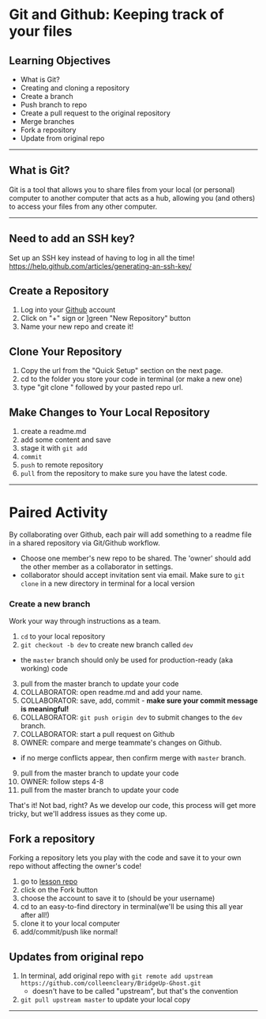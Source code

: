 # Git and Github: Keeping track of your files

## Learning Objectives

- What is Git?
- Creating and cloning a repository
- Create a branch
- Push branch to repo
- Create a pull request to the original repository
- Merge branches
- Fork a repository
- Update from original repo


<hr>

## What is Git?

Git is a tool that allows you to share files from your local (or personal) computer to another computer that acts as a hub, allowing you (and others) to access your files from any other computer.

<hr>

## Need to add an SSH key?
Set up an SSH key instead of having to log in all the time!
 https://help.github.com/articles/generating-an-ssh-key/

## Create a Repository

 1. Log into your [Github](https://github.com/) account
 2. Click on "+" sign or ]green "New Repository" button
 3. Name your new repo and create it!

## Clone Your Repository

 1. Copy the url from the "Quick Setup" section on the next page.
 2. cd to the folder you store your code in terminal (or make a new one)
 3. type "git clone " followed by your pasted repo url.

## Make Changes to Your Local Repository
 1. create a readme.md
 2. add some content and save
 3. stage it with `git add`
 4. `commit`
 5. `push` to remote repository
 6. `pull` from the repository to make sure you have the latest code.

 <hr>

# Paired Activity

By collaborating over Github, each pair will add something to a readme file in a shared repository via Git/Github workflow.

- Choose one member's new repo to be shared. The 'owner' should add the other member as a collaborator in settings.
- collaborator should accept invitation sent via email. Make sure to `git clone` in a new directory in terminal for a local version

### Create a new branch

Work your way through instructions as a team.

1. `cd` to your local repository
2. `git checkout -b dev` to create new branch called `dev`
  - the `master` branch should only be used for production-ready (aka working) code
3. pull from the master branch to update your code
4. COLLABORATOR: open readme.md and add your name.
5. COLLABORATOR: save, add, commit - **make sure your commit message is meaningful!**
6. COLLABORATOR: `git push origin dev` to submit changes to the `dev` branch.
7. COLLABORATOR: start a pull request on Github
8. OWNER: compare and merge teammate's changes on Github.
  - if no merge conflicts appear, then confirm merge with `master` branch.
9. pull from the master branch to update your code
10. OWNER: follow steps 4-8
11. pull from the master branch to update your code

That's it! Not bad, right? As we develop our code, this process will get more tricky, but we'll address issues as they come up.

## Fork a repository

Forking a repository lets you play with the code and save it to your own repo without affecting the owner's code!

 1. go to [lesson repo](https://github.com/colleencleary/BridgeUp-Ghost.git)
 2. click on the Fork button
 3. choose the account to save it to (should be your username)
 4. cd to an easy-to-find directory in terminal(we'll be using this all year after all!)
 5. clone it to your local computer
 6. add/commit/push like normal!

## Updates from original repo

 1. In terminal, add original repo with `git remote add upstream https://github.com/colleencleary/BridgeUp-Ghost.git`
    - doesn't have to be called "upstream", but that's the convention
 2. `git pull upstream master` to update your local copy

  <hr>
